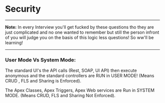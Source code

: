 # Security

<hr>

**Note:** In every Interview you'll get fucked by these questions tho they are just complicated and no one wanted to remember but still the person infront of you will judge you on the basis of this logic less questions! So ww'll be learning!

<hr>


### User Mode Vs System Mode:

The standard UI's the API calls (Rest, SOAP, UI API) then execute anonymous and the standard controllers are RUN in USER MODE! (Means CRUD , FLS and Sharing is Enforced).

The Apex Classes, Apex Triggers, Apex Web services are Run in SYSTEM MODE. (Means CRUD, FLS and Sharing Not Enforced).

